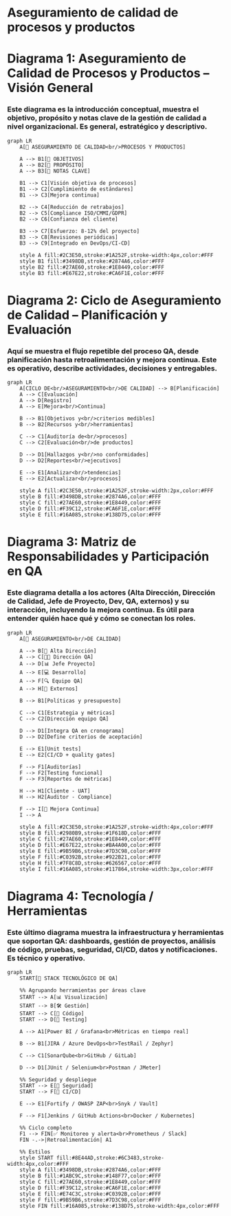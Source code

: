 # Aseguramiento de calidad de procesos y productos

# Diagrama 1: Aseguramiento de Calidad de Procesos y Productos – Visión General
### Este diagrama es la introducción conceptual, muestra el objetivo, propósito y notas clave de la gestión de calidad a nivel organizacional. Es general, estratégico y descriptivo.

```mermaid
graph LR
    A[🎯 ASEGURAMIENTO DE CALIDAD<br/>PROCESOS Y PRODUCTOS]
    
    A --> B1[📌 OBJETIVOS]
    A --> B2[🎯 PROPÓSITO]
    A --> B3[📝 NOTAS CLAVE]

    B1 --> C1[Visión objetiva de procesos]
    B1 --> C2[Cumplimiento de estándares]
    B1 --> C3[Mejora continua]

    B2 --> C4[Reducción de retrabajos]
    B2 --> C5[Compliance ISO/CMMI/GDPR]
    B2 --> C6[Confianza del cliente]

    B3 --> C7[Esfuerzo: 8-12% del proyecto]
    B3 --> C8[Revisiones periódicas]
    B3 --> C9[Integrado en DevOps/CI-CD]

    style A fill:#2C3E50,stroke:#1A252F,stroke-width:4px,color:#FFF
    style B1 fill:#3498DB,stroke:#2874A6,color:#FFF
    style B2 fill:#27AE60,stroke:#1E8449,color:#FFF
    style B3 fill:#E67E22,stroke:#CA6F1E,color:#FFF
```

# Diagrama 2: Ciclo de Aseguramiento de Calidad – Planificación y Evaluación
### Aquí se muestra el flujo repetible del proceso QA, desde planificación hasta retroalimentación y mejora continua. Este es operativo, describe actividades, decisiones y entregables.

```mermaid
graph LR
    A[CICLO DE<br/>ASEGURAMIENTO<br/>DE CALIDAD] --> B[Planificación]
    A --> C[Evaluación]
    A --> D[Registro]
    A --> E[Mejora<br/>Continua]

    B --> B1[Objetivos y<br/>criterios medibles]
    B --> B2[Recursos y<br/>herramientas]

    C --> C1[Auditoría de<br/>procesos]
    C --> C2[Evaluación<br/>de productos]

    D --> D1[Hallazgos y<br/>no conformidades]
    D --> D2[Reportes<br/>ejecutivos]

    E --> E1[Analizar<br/>tendencias]
    E --> E2[Actualizar<br/>procesos]

    style A fill:#2C3E50,stroke:#1A252F,stroke-width:2px,color:#FFF
    style B fill:#3498DB,stroke:#2874A6,color:#FFF
    style C fill:#27AE60,stroke:#1E8449,color:#FFF
    style D fill:#F39C12,stroke:#CA6F1E,color:#FFF
    style E fill:#16A085,stroke:#138D75,color:#FFF
```

# Diagrama 3: Matriz de Responsabilidades y Participación en QA
### Este diagrama detalla a los actores (Alta Dirección, Dirección de Calidad, Jefe de Proyecto, Dev, QA, externos) y su interacción, incluyendo la mejora continua. Es útil para entender quién hace qué y cómo se conectan los roles.

```mermaid
graph LR
    A[🎯 ASEGURAMIENTO<br/>DE CALIDAD]
    
    A --> B[👔 Alta Dirección]
    A --> C[👨‍💼 Dirección QA]
    A --> D[📊 Jefe Proyecto]
    A --> E[💻 Desarrollo]
    A --> F[🔍 Equipo QA]
    A --> H[🤝 Externos]
    
    B --> B1[Políticas y presupuesto]
    
    C --> C1[Estrategia y métricas]
    C --> C2[Dirección equipo QA]
    
    D --> D1[Integra QA en cronograma]
    D --> D2[Define criterios de aceptación]
    
    E --> E1[Unit tests]
    E --> E2[CI/CD + quality gates]
    
    F --> F1[Auditorías]
    F --> F2[Testing funcional]
    F --> F3[Reportes de métricas]
    
    H --> H1[Cliente - UAT]
    H --> H2[Auditor - Compliance]
    
    F --> I[🔄 Mejora Continua]
    I --> A
    
    style A fill:#2C3E50,stroke:#1A252F,stroke-width:4px,color:#FFF
    style B fill:#2980B9,stroke:#1F618D,color:#FFF
    style C fill:#27AE60,stroke:#1E8449,color:#FFF
    style D fill:#E67E22,stroke:#BA4A00,color:#FFF
    style E fill:#9B59B6,stroke:#7D3C98,color:#FFF
    style F fill:#C0392B,stroke:#922B21,color:#FFF
    style H fill:#7F8C8D,stroke:#626567,color:#FFF
    style I fill:#16A085,stroke:#117864,stroke-width:3px,color:#FFF
```



# Diagrama 4: Tecnología / Herramientas
### Este último diagrama muestra la infraestructura y herramientas que soportan QA: dashboards, gestión de proyectos, análisis de código, pruebas, seguridad, CI/CD, datos y notificaciones. Es técnico y operativo.

```mermaid
graph LR
    START[🎯 STACK TECNOLÓGICO DE QA]

    %% Agrupando herramientas por áreas clave
    START --> A[📊 Visualización]
    START --> B[🛠️ Gestión]
    START --> C[📏 Código]
    START --> D[🧪 Testing]
    
    A --> A1[Power BI / Grafana<br>Métricas en tiempo real]
    
    B --> B1[JIRA / Azure DevOps<br>TestRail / Zephyr]
    
    C --> C1[SonarQube<br>GitHub / GitLab]
    
    D --> D1[JUnit / Selenium<br>Postman / JMeter]

    %% Seguridad y despliegue
    START --> E[🔐 Seguridad]
    START --> F[🚀 CI/CD]
    
    E --> E1[Fortify / OWASP ZAP<br>Snyk / Vault]
    
    F --> F1[Jenkins / GitHub Actions<br>Docker / Kubernetes]
    
    %% Ciclo completo
    F1 --> FIN[✅ Monitoreo y alerta<br>Prometheus / Slack]
    FIN -.->|Retroalimentación| A1

    %% Estilos
    style START fill:#8E44AD,stroke:#6C3483,stroke-width:4px,color:#FFF
    style A fill:#3498DB,stroke:#2874A6,color:#FFF
    style B fill:#1ABC9C,stroke:#148F77,color:#FFF
    style C fill:#27AE60,stroke:#1E8449,color:#FFF
    style D fill:#F39C12,stroke:#CA6F1E,color:#FFF
    style E fill:#E74C3C,stroke:#C0392B,color:#FFF
    style F fill:#9B59B6,stroke:#7D3C98,color:#FFF
    style FIN fill:#16A085,stroke:#138D75,stroke-width:4px,color:#FFF
```
    
